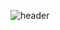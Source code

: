 ![header](https://capsule-render.vercel.app/api?type=waving&color=0:EEFF00,100:a82da8t&height=300&section=header&text=Hi%20there%20👋&animation=twinking&fontSize=120)
